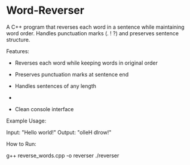 # Word-Reverser
A C++ program that reverses each word in a sentence while maintaining word order. Handles punctuation marks (. ! ?) and preserves sentence structure.

Features:

- Reverses each word while keeping words in original order

- Preserves punctuation marks at sentence end

- Handles sentences of any length
- 
- Clean console interface

Example Usage:

Input:  "Hello world!"
Output: "olleH dlrow!"

How to Run:

g++ reverse_words.cpp -o reverser
./reverser
